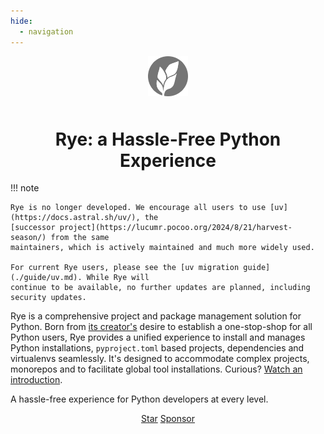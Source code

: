 ```yaml
---
hide:
  - navigation
---
```


<div style="text-align: center">
  <img src="static/logo-auto.svg" style="width: 64px; margin-bottom: 10px">
  <h1><strong>Rye:</strong> a Hassle-Free Python Experience</h1>
</div>

!!! note

    Rye is no longer developed. We encourage all users to use [uv](https://docs.astral.sh/uv/), the
    [successor project](https://lucumr.pocoo.org/2024/8/21/harvest-season/) from the same
    maintainers, which is actively maintained and much more widely used.

    For current Rye users, please see the [uv migration guide](./guide/uv.md). While Rye will
    continue to be available, no further updates are planned, including security updates.

Rye is a comprehensive project and package management solution for Python.
Born from [its creator's](https://github.com/mitsuhiko) desire to establish a
one-stop-shop for all Python users, Rye provides a unified experience to install and manages Python
installations, `pyproject.toml` based projects, dependencies and virtualenvs
seamlessly.  It's designed to accommodate complex projects, monorepos and to
facilitate global tool installations.  Curious? [Watch an introduction](https://youtu.be/q99TYA7LnuA).

A hassle-free experience for Python developers at every level.

<script async defer src="https://buttons.github.io/buttons.js"></script>
<p align="center">
  <a class="github-button" href="https://github.com/astral-sh/rye" data-size="large" data-show-count="true" data-color-scheme="light" aria-label="Star astral-sh/rye on GitHub">Star</a>
  <a class="github-button" href="https://github.com/sponsors/mitsuhiko" data-size="large" data-icon="octicon-heart" data-color-scheme="light" aria-label="Sponsor @mitsuhiko on GitHub">Sponsor</a>
</p>

